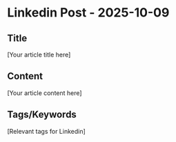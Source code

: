 # Linkedin Post - 2025-10-09

## Title
[Your article title here]

## Content
[Your article content here]

## Tags/Keywords
[Relevant tags for Linkedin]
